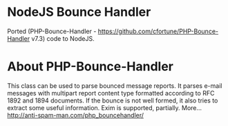 NodeJS Bounce Handler
=====================
Ported (PHP-Bounce-Handler - https://github.com/cfortune/PHP-Bounce-Handler v7.3) code
to NodeJS.

About PHP-Bounce-Handler
========================
This class can be used to parse bounced message reports. 
It parses e-mail messages with multipart report content type formatted 
according to RFC 1892 and 1894 documents. If the bounce is not well formed, 
it also tries to extract some useful information. Exim is supported, partially. 
More... http://anti-spam-man.com/php_bouncehandler/

